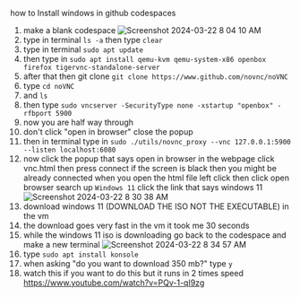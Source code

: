 how to Install windows in github codespaces 
1. make a blank codespace ![Screenshot 2024-03-22 8 04 10 AM](https://github.com/1043613lcpsorg/windows-codespaces/assets/153699099/79e75d5a-a2d8-42df-a865-e4db181e275d)
2. type in terminal `ls -a` then type `clear`
3. type in terminal `sudo apt update`
4. then type in `sudo apt install qemu-kvm qemu-system-x86 openbox firefox tigervnc-standalone-server`
5. after that then git clone `git clone https://www.github.com/novnc/noVNC`
6. type `cd noVNC`
7. and `ls`
8. then type `sudo vncserver -SecurityType none -xstartup "openbox" -rfbport 5900`
9. now you are half way through
10. don't click "open in browser" close the popup
11. then in terminal type in `sudo ./utils/novnc_proxy --vnc 127.0.0.1:5900 --listen localhost:6080`
12. now click the popup that says open in browser 
in the webpage click vnc.html
then press connect if the screen is black then you might be already connected when you open the html file
left click then click open browser
search up `Windows 11`
click the link that says windows 11
![Screenshot 2024-03-22 8 30 38 AM](https://github.com/1043613lcpsorg/windows-codespaces/assets/153699099/676c912b-3ea5-405d-8271-5bbc197a986b)
1. download windows 11 (DOWNLOAD THE ISO NOT THE EXECUTABLE) in the vm
2. the download goes very fast in the vm it took me 30 seconds
3. while the windows 11 iso is downloading go back to the codespace and make a new terminal 
![Screenshot 2024-03-22 8 34 57 AM](https://github.com/1043613lcpsorg/windows-codespaces/assets/153699099/2ff07b91-e79c-4bb8-89f9-bf5c834d07c2)
4. type `sudo apt install konsole`
5. when asking "do you want to download 350 mb?" type `y`
6. watch this if you want to do this but it runs in 2 times speed https://www.youtube.com/watch?v=PQv-1-qI9zg
